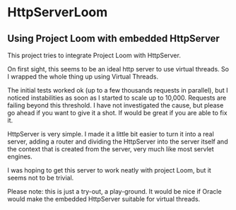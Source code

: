 # HttpServerLoom
## Using Project Loom with embedded HttpServer
This project tries to integrate Project Loom with HttpServer.

On first sight, this seems to be an ideal http server to use virtual threads. So I wrapped the whole thing up using Virtual Threads.

The initial tests worked ok (up to a few thousands requests in parallel), but I noticed instabilities as soon as I started to scale up to 10,000.
Requests are failing beyond this threshold. I have not investigated the cause, but please go ahead if you want to give it a shot. If would be great if you are able to fix it. 

HttpServer is very simple. I made it a little bit easier to turn it into a real server, adding a router and dividing the HttpServer into the server itself and 
the context that is created from the server, very much like most servlet engines.

I was hoping to get this server to work neatly with project Loom, but it seems not to be trivial.

Please note: this is just a try-out, a play-ground. It would be nice if Oracle would make the embedded HttpServer suitable for virtual threads.
